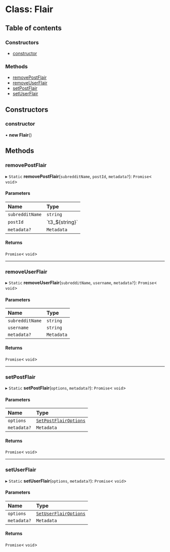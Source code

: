# Class: Flair

## Table of contents

### Constructors

- [constructor](Flair.md#constructor)

### Methods

- [removePostFlair](Flair.md#removepostflair)
- [removeUserFlair](Flair.md#removeuserflair)
- [setPostFlair](Flair.md#setpostflair)
- [setUserFlair](Flair.md#setuserflair)

## Constructors

### constructor

• **new Flair**()

## Methods

### removePostFlair

▸ `Static` **removePostFlair**(`subredditName`, `postId`, `metadata?`): `Promise`\< `void`\>

#### Parameters

| Name            | Type               |
| :-------------- | :----------------- |
| `subredditName` | `string`           |
| `postId`        | \`t3\_$\{string}\` |
| `metadata?`     | `Metadata`         |

#### Returns

`Promise`\< `void`\>

---

### removeUserFlair

▸ `Static` **removeUserFlair**(`subredditName`, `username`, `metadata?`): `Promise`\< `void`\>

#### Parameters

| Name            | Type       |
| :-------------- | :--------- |
| `subredditName` | `string`   |
| `username`      | `string`   |
| `metadata?`     | `Metadata` |

#### Returns

`Promise`\< `void`\>

---

### setPostFlair

▸ `Static` **setPostFlair**(`options`, `metadata?`): `Promise`\< `void`\>

#### Parameters

| Name        | Type                                                          |
| :---------- | :------------------------------------------------------------ |
| `options`   | [`SetPostFlairOptions`](../interfaces/SetPostFlairOptions.md) |
| `metadata?` | `Metadata`                                                    |

#### Returns

`Promise`\< `void`\>

---

### setUserFlair

▸ `Static` **setUserFlair**(`options`, `metadata?`): `Promise`\< `void`\>

#### Parameters

| Name        | Type                                                          |
| :---------- | :------------------------------------------------------------ |
| `options`   | [`SetUserFlairOptions`](../interfaces/SetUserFlairOptions.md) |
| `metadata?` | `Metadata`                                                    |

#### Returns

`Promise`\< `void`\>
